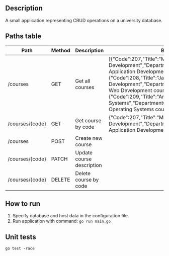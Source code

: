 ## Description
A small application representing CRUD operations on a university database.
## Paths table
Path | Method | Description | Body example
--- | --- | --- | ---
/courses | GET | Get all courses | [{"Code":207,"Title":"Mobile Application Development","DepartmentCode":5,"Description":"Mobile Application Development course description..."},{"Code":208,"Title":"Java Web Development","DepartmentCode":5,"Description":"Java Web Development course description..."},{"Code":209,"Title":"Architecture Operating Systems","DepartmentCode":5,"Description":"Architecture Operating Systems course description..."}]
/courses/{code} | GET | Get course by code | {"Code":207,"Title":"Mobile Application Development","DepartmentCode":5,"Description":"Mobile Application Development course description..."}
/courses | POST | Create new course |
/courses/{code} | PATCH | Update course description |
/courses/{code} | DELETE | Delete course by code |
## How to run  
1. Specify database and host data in the configuration file.
2. Run application with command: `go run main.go`
## Unit tests
```
go test -race
```
